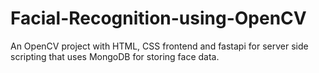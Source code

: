 # Facial-Recognition-using-OpenCV
An OpenCV project with HTML, CSS frontend and fastapi for server side scripting that uses MongoDB for storing face data.
